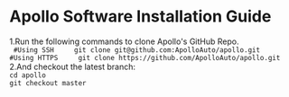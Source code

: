 # Apollo Software Installation Guide
1.Run the following commands to clone Apollo's GitHub Repo.  
 ` #Using SSH    
  git clone git@github.com:ApolloAuto/apollo.git`   
  `#Using HTTPS    
  git clone https://github.com/ApolloAuto/apollo.git`  
2.And checkout the latest branch:  
`cd apollo`    
`git checkout master`  
